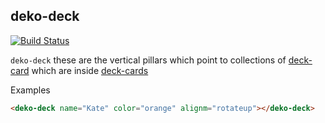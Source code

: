 ## deko-deck

[![Build Status](https://travis-ci.org/Hi9Here/deko-deck.svg?branch=master)](https://travis-ci.org/Hi9Here/deko-deck)

`deko-deck` these are the vertical pillars which point to collections of [deck-card](https://github.com/marcus7777/deck-card) which are inside [deck-cards](https://github.com/marcus7777/deck-cards)


Examples

```html
<deko-deck name="Kate" color="orange" alignm="rotateup"></deko-deck>
```